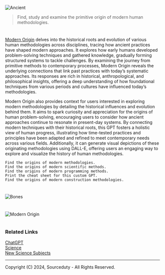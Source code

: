 ![Ancient](https://github.com/user-attachments/assets/15cc8598-b120-4e17-b0bc-24e6aa3f0539)

> Find, study and examine the primitive origin of modern human methodologies.

#

[Modern Origin](https://chatgpt.com/g/g-vkgrQU1Wp-modern-origin) delves into the historical roots and evolution of various human methodologies across disciplines, tracing how ancient practices have shaped modern approaches. It explores how early humans developed problem-solving techniques and gathered knowledge, gradually forming structured systems to tackle challenges. By examining the journey from primitive methods to contemporary processes, Modern Origin reveals the underlying connections that link past practices with today’s systematic approaches. Its responses are rich in historical, anthropological, and philosophical insights, offering a deep understanding of how foundational techniques from various periods and cultures have influenced today’s methodologies.

Modern Origin also provides context for users interested in exploring modern methodologies by detailing the historical influences and evolution behind them. It aims to spark curiosity and appreciation for the origins of human problem-solving, encouraging users to consider how ancient approaches continue to resonate in present-day systems. By connecting modern techniques with their historical roots, this GPT fosters a holistic view of human progress, illustrating how time-tested practices and principles have been adapted and refined to meet contemporary needs across various fields. Additionally, it can generate visual depictions of these originating methodologies using DALL-E, offering users an engaging way to explore and visualize the history of human methodologies.

```
Find the origins of modern methodologies.
Find the origins of modern scientific methods.
Find the origins of modern programming methods.
Print the cheat sheet for this custom GPT.
Find the origins of modern construction methodologies.
```

#
![Bones](https://github.com/user-attachments/assets/8c5cef1b-a779-419e-9441-99f16900695c)
#
![Modern Origin](https://github.com/user-attachments/assets/4c47bd79-ee97-4c6e-baa6-83e449518754)

#
### Related Links

[ChatGPT](https://github.com/sourceduty/ChatGPT)
<br>
[Science](https://github.com/sourceduty/Science)
<br>
[New Science Subjects](https://github.com/sourceduty/New_Science_Subjects)

***
Copyright (C) 2024, Sourceduty - All Rights Reserved.
